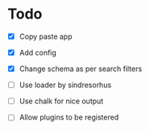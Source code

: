 # Todo
* [x] Copy paste app
* [x] Add config
* [x] Change schema as per search filters
* [ ] Use loader by sindresorhus
* [ ] Use chalk for nice output
* [ ] Allow plugins to be registered

